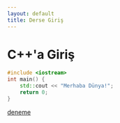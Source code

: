 ```yaml
---
layout: default
title: Derse Giriş
---
```


# C++'a Giriş

```cpp
#include <iostream>
int main() {
    std::cout << "Merhaba Dünya!";
    return 0;
}
```



[deneme](deneme)